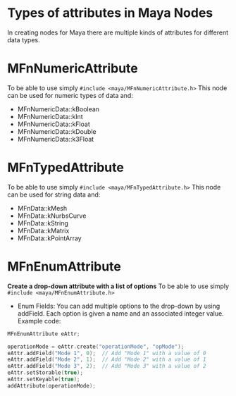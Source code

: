 # Types of attributes in Maya Nodes
In creating nodes for Maya there are multiple kinds of attributes for different data types.  

# MFnNumericAttribute
To be able to use simply `#include <maya/MFnNumericAttribute.h>`
This node can be used for numeric types of data and:
- MFnNumericData::kBoolean
- MFnNumericData::kInt
- MFnNumericData::kFloat
- MFnNumericData::kDouble
- MFnNumericData::k3Float

# MFnTypedAttribute
To be able to use simply `#include <maya/MFnTypedAttribute.h>`
This node can be used for string data and:
- MFnData::kMesh
- MFnData::kNurbsCurve
- MFnData::kString
- MFnData::kMatrix
- MFnData::kPointArray

# MFnEnumAttribute
**Create a drop-down attribute with a list of options**
To be able to use simply `#include <maya/MFnEnumAttribute.h>`
- Enum Fields: You can add multiple options to the drop-down by using addField. Each option is given a name and an associated integer value.
Example code:
```cpp
MFnEnumAttribute eAttr;

operationMode = eAttr.create("operationMode", "opMode");
eAttr.addField("Mode 1", 0);  // Add "Mode 1" with a value of 0
eAttr.addField("Mode 2", 1);  // Add "Mode 2" with a value of 1
eAttr.addField("Mode 3", 2);  // Add "Mode 3" with a value of 2
eAttr.setStorable(true);
eAttr.setKeyable(true);
addAttribute(operationMode);
```